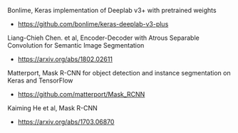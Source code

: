 Bonlime, Keras implementation of Deeplab v3+ with pretrained weights 
- https://github.com/bonlime/keras-deeplab-v3-plus

Liang-Chieh Chen. et al, Encoder-Decoder with Atrous Separable Convolution for Semantic Image Segmentation
- https://arxiv.org/abs/1802.02611

Matterport, Mask R-CNN for object detection and instance segmentation on Keras and TensorFlow 
- https://github.com/matterport/Mask_RCNN

Kaiming He et al, Mask R-CNN
- https://arxiv.org/abs/1703.06870
